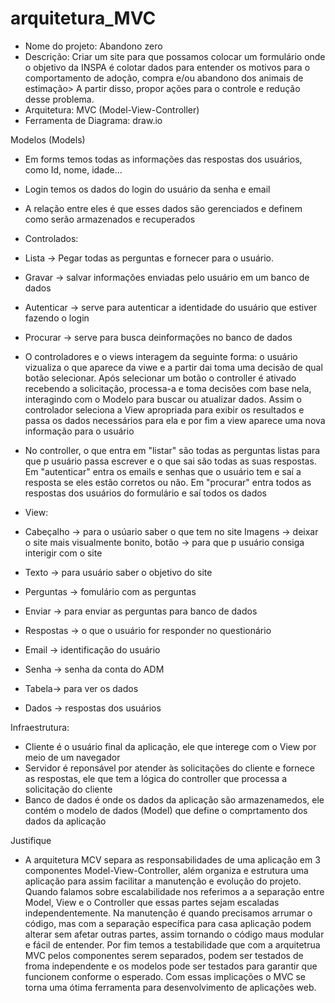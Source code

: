 # arquitetura_MVC
- Nome do projeto: Abandono zero
- Descrição: Criar um site para que possamos colocar um formulário onde o objetivo da INSPA é colotar dados para entender os motivos para o comportamento de adoção, compra e/ou abandono dos animais de estimação> A partir disso, propor ações para o controle e redução desse problema.
- Arquitetura: MVC (Model-View-Controller)
- Ferramenta de Diagrama: draw.io

Modelos (Models) 
- Em forms temos todas as informações das respostas dos usuários, como Id, nome, idade...
- Login temos os dados do login do usuário da senha e email
- A relação entre eles é que esses dados são gerenciados e definem como serão armazenados e recuperados

  
- Controlados:
-  Lista -> Pegar todas as perguntas e fornecer para o usuário. 
- Gravar ->  salvar informações enviadas pelo usuário em um banco de dados
- Autenticar -> serve para autenticar a identidade do usuário que estiver fazendo o login
- Procurar -> serve para busca deinformações no banco de dados
- O controladores e o views interagem da seguinte forma: o usuário vizualiza o que aparece da viwe e a partir dai toma uma decisão de qual botão selecionar. Após selecionar um botão o controller é ativado recebendo a solicitação, processa-a e toma decisões com base nela, interagindo com o Modelo para buscar ou atualizar dados. Assim o controlador seleciona a View apropriada para exibir os resultados e passa os dados necessários para ela e por fim a view aparece uma nova informação para o usuário
- No controller, o que entra em "listar" são todas as perguntas listas para que p usuário passa escrever e o que sai são todas as suas respostas. Em "autenticar" entra os emails e senhas que o usuário tem e saí a resposta se eles estão corretos ou não. Em "procurar" entra todos as respostas dos usuários do formulário e saí todos os dados

  
- View:
-  Cabeçalho -> para o usúario saber o que tem no site
Imagens -> deixar o site mais visualmente bonito, botão -> para que p usuário consiga interigir com o site
- Texto -> para usuário saber o objetivo do site
- Perguntas -> fomulário com as perguntas
- Enviar -> para enviar as perguntas para banco de dados
- Respostas -> o que o usuário for responder no questionário
- Email -> identificação do usuário
- Senha -> senha da conta do ADM
- Tabela-> para ver os dados
- Dados -> respostas dos usuários 

Infraestrutura:
- Cliente é o usuário final da aplicação, ele que interege com o View por meio de um navegador
- Servidor é reponsável por atender às solicitações do cliente e fornece as respostas, ele que tem a lógica do controller que processa a solicitação do cliente
- Banco de dados é onde os dados da aplicação são armazenamedos, ele contém o modelo de dados (Model) que define o comprtamento dos dados da aplicação

Justifique
- A arquitetura MCV separa as responsabilidades de uma aplicação em 3 componentes Model-View-Controller, além organiza e estrutura uma aplicação para assim facilitar a manutenção e evolução do projeto. Quando falamos sobre escalabilidade nos referimos a a separação entre Model, View e o Controller que essas partes sejam escaladas independentemente. Na manutenção é quando precisamos arrumar o código, mas com a separação específica para casa aplicação podem alterar sem afetar outras partes, assim tornando o código maus modular e fácil de entender. Por fim temos a testabilidade que com a arquitetrua MVC pelos componentes serem separados, podem ser testados de froma independente e os modelos pode ser testados para garantir que funcionem conforme o esperado. Com essas implicações o MVC se torna uma ótima ferramenta para desenvolvimento de aplicações web. 
